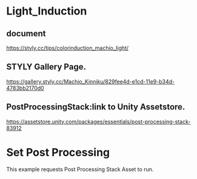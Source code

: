# Light_Induction

## document
https://styly.cc/tips/colorinduction_machio_light/

## STYLY Gallery Page.
https://gallery.styly.cc/Machio_Kinniku/829fee4d-e1cd-11e9-b34d-4783bb2170d0

## PostProcessingStack:link to Unity Assetstore.
https://assetstore.unity.com/packages/essentials/post-processing-stack-83912

# Set Post Processing
This example requests Post Processing Stack Asset to run.